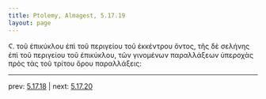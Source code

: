 ```yaml
---
title: Ptolemy, Almagest, 5.17.19
layout: page
---
```


 Ϛ. τοῦ ἐπικύκλου ἐπὶ τοῦ περιγείου τοῦ ἐκκέντρου ὄντος, τῆς δὲ σελήνης ἐπὶ τοῦ περιγείου τοῦ ἐπικύκλου, τῶν γινομένων παραλλάξεων ὑπεροχὰς πρὸς τὰς τοῦ τρίτου ὅρου παραλλάξεις: 

---

prev: [5.17.18](../5.17.18/) | next: [5.17.20](../5.17.20/)

